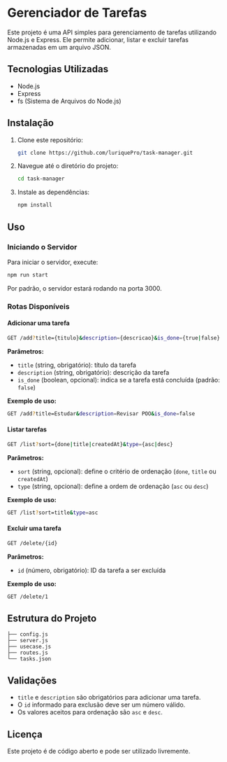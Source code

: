 # Gerenciador de Tarefas

Este projeto é uma API simples para gerenciamento de tarefas utilizando Node.js e Express. Ele permite adicionar, listar e excluir tarefas armazenadas em um arquivo JSON.

## Tecnologias Utilizadas
- Node.js
- Express
- fs (Sistema de Arquivos do Node.js)

## Instalação
1. Clone este repositório:
   ```sh
   git clone https://github.com/luriquePro/task-manager.git
   ```
2. Navegue até o diretório do projeto:
   ```sh
   cd task-manager
   ```
3. Instale as dependências:
   ```sh
   npm install
   ```

## Uso
### Iniciando o Servidor
Para iniciar o servidor, execute:
```sh
npm run start
```
Por padrão, o servidor estará rodando na porta 3000.

### Rotas Disponíveis

#### Adicionar uma tarefa
```sh
GET /add?title={titulo}&description={descricao}&is_done={true|false}
```
**Parâmetros:**
- `title` (string, obrigatório): título da tarefa
- `description` (string, obrigatório): descrição da tarefa
- `is_done` (boolean, opcional): indica se a tarefa está concluída (padrão: `false`)

**Exemplo de uso:**
```sh
GET /add?title=Estudar&description=Revisar POO&is_done=false
```

#### Listar tarefas
```sh
GET /list?sort={done|title|createdAt}&type={asc|desc}
```
**Parâmetros:**
- `sort` (string, opcional): define o critério de ordenação (`done`, `title` ou `createdAt`)
- `type` (string, opcional): define a ordem de ordenação (`asc` ou `desc`)

**Exemplo de uso:**
```sh
GET /list?sort=title&type=asc
```

#### Excluir uma tarefa
```sh
GET /delete/{id}
```
**Parâmetros:**
- `id` (número, obrigatório): ID da tarefa a ser excluída

**Exemplo de uso:**
```sh
GET /delete/1
```

## Estrutura do Projeto
```
├── config.js
├── server.js
├── usecase.js
├── routes.js
└── tasks.json
```

## Validações
- `title` e `description` são obrigatórios para adicionar uma tarefa.
- O `id` informado para exclusão deve ser um número válido.
- Os valores aceitos para ordenação são `asc` e `desc`.

## Licença
Este projeto é de código aberto e pode ser utilizado livremente.

